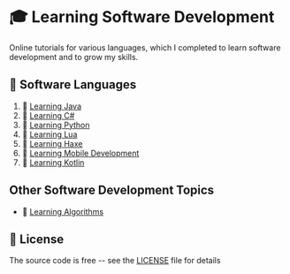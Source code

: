 # :mortar_board: Learning Software Development

Online tutorials for various languages, which I completed to learn software development and to grow my skills.

## :beginner: Software Languages

1. :file_folder: [Learning Java](learning-java-development/)
2. :file_folder: [Learning C#](learning-csharp-development/)
3. :file_folder: [Learning Python](learning-python-development/)
4. :file_folder: [Learning Lua](learning-lua-development/)
5. :file_folder: [Learning Haxe](learning-haxe-development/)
6. :file_folder: [Learning Mobile Development](learning-mobile-development/)
7. :file_folder: [Learning Kotlin](learning-kotlin-development/)

## Other Software Development Topics

- :file_folder: [Learning Algorithms](learning-algorithms/)

## :page_with_curl: License
  
The source code is free -- see the [LICENSE](LICENSE) file for details
